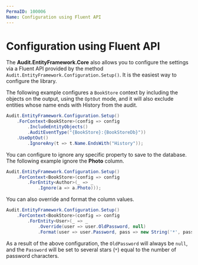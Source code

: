 ```yaml
---
PermaID: 100006
Name: Configuration using Fluent API
---
```


# Configuration using Fluent API

The **Audit.EntityFramework.Core** also allows you to configure the settings via a Fluent API provided by the method `Audit.EntityFramework.Configuration.Setup()`. It is the easiest way to configure the library.

The following example configures a `BookStore` context by including the objects on the output, using the `OptOut` mode, and it will also exclude entities whose name ends with History from the audit.

```csharp
Audit.EntityFramework.Configuration.Setup()
    .ForContext<BookStore>(config => config
        .IncludeEntityObjects()
        .AuditEventType("{BookStore}:{BookStoreDb}"))
    .UseOptOut()
        .IgnoreAny(t => t.Name.EndsWith("History"));
```

You can configure to ignore any specific property to save to the database. The following example ignore the **Photo** column. 
```csharp
Audit.EntityFramework.Configuration.Setup()
    .ForContext<BookStore>(config => config
        .ForEntity<Author>(_ => _
            .Ignore(a => a.Photo)));
```

You can also override and format the column values.

```csharp
Audit.EntityFramework.Configuration.Setup()
    .ForContext<BookStore>(config => config
        .ForEntity<User>(_ => _
            .Override(user => user.OldPassword, null)
            .Format(user => user.Password, pass => new String('*', pass.Length))));
```

As a result of the above configuration, the `OldPassword` will always be `null`, and the `Password` will be set to several stars (`*`) equal to the number of password characters.

